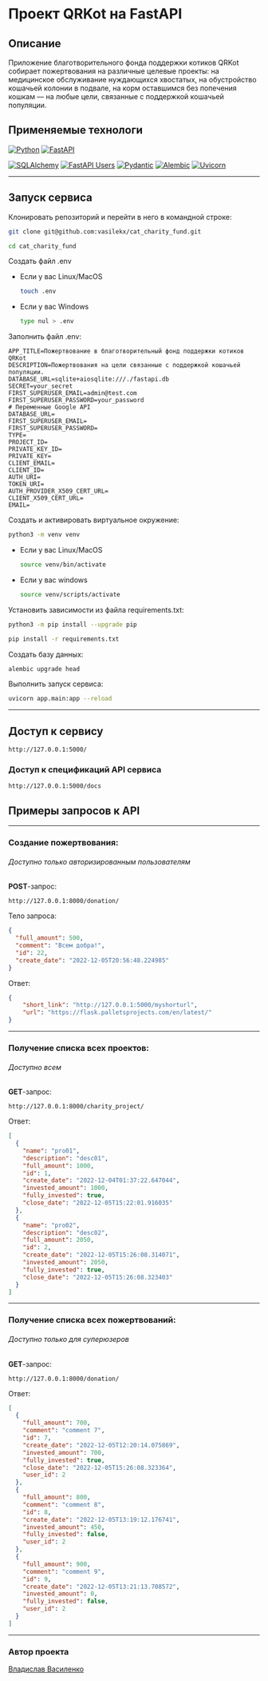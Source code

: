 # Проект QRKot на FastAPI


## Описание
Приложение благотворительного фонда поддержки котиков QRKot собирает пожертвования на различные целевые проекты: на медицинское обслуживание нуждающихся хвостатых, на обустройство кошачьей колонии в подвале, на корм оставшимся без попечения кошкам — на любые цели, связанные с поддержкой кошачьей популяции.

## Применяемые технологи

[![Python](https://img.shields.io/badge/Python-3.7-blue?style=flat-square&logo=Python&logoColor=3776AB&labelColor=d0d0d0)](https://www.python.org/)
[![FastAPI](https://img.shields.io/badge/FastAPI-0.78.0-blue?style=flat-square&logo=FastAPI&logoColor=3776AB&labelColor=d0d0d0)](https://fastapi.tiangolo.com)

[![SQLAlchemy](https://img.shields.io/badge/SQLAlchemy-1.4.36-blue?style=flat-square&logoColor=3776AB&labelColor=d0d0d0)](https://www.sqlalchemy.org/docs/)
[![FastAPI Users](https://img.shields.io/badge/FastAPI_Users-10.0.4-blue?style=flat-square&logoColor=3776AB&labelColor=d0d0d0)](https://fastapi-users.github.io/fastapi-users/)
[![Pydantic](https://img.shields.io/badge/Pydantic-1.9.1-blue?style=flat-square&logoColor=3776AB&labelColor=d0d0d0)](https://pydantic-docs.helpmanual.io)
[![Alembic](https://img.shields.io/badge/Alembic-1.7.7-blue?style=flat-square&logoColor=3776AB&labelColor=d0d0d0)](https://alembic.sqlalchemy.org/)
[![Uvicorn](https://img.shields.io/badge/Uvicorn-0.17.6-blue?style=flat-square&logoColor=3776AB&labelColor=d0d0d0)](https://www.uvicorn.org)

---

## Запуск сервиса

Клонировать репозиторий и перейти в него в командной строке:

```bash
git clone git@github.com:vasilekx/cat_charity_fund.git
```

```bash
cd cat_charity_fund
```

Создать файл .env

* Если у вас Linux/MacOS
    ```bash
    touch .env
    ```

* Если у вас Windows

    ```bash
    type nul > .env
    ```

Заполнить файл .env:

```
APP_TITLE=Пожертвование в благотворительный фонд поддержки котиков QRKot
DESCRIPTION=Пожертвования на цели связанные с поддержкой кошачьей популяции.
DATABASE_URL=sqlite+aiosqlite:///./fastapi.db
SECRET=your_secret
FIRST_SUPERUSER_EMAIL=admin@test.com
FIRST_SUPERUSER_PASSWORD=your_password
# Переменные Google API
DATABASE_URL=
FIRST_SUPERUSER_EMAIL=
FIRST_SUPERUSER_PASSWORD=
TYPE=
PROJECT_ID=
PRIVATE_KEY_ID=
PRIVATE_KEY=
CLIENT_EMAIL=
CLIENT_ID=
AUTH_URI=
TOKEN_URI=
AUTH_PROVIDER_X509_CERT_URL=
CLIENT_X509_CERT_URL=
EMAIL=
```

Создать и активировать виртуальное окружение:

```bash
python3 -m venv venv
```

* Если у вас Linux/MacOS

    ```bash
    source venv/bin/activate
    ```

* Если у вас windows

    ```bash
    source venv/scripts/activate
    ```

Установить зависимости из файла requirements.txt:

```bash
python3 -m pip install --upgrade pip
```

```bash
pip install -r requirements.txt
```

Создать базу данных:
```bash
alembic upgrade head
```

Выполнить запуск сервиса:

```bash
uvicorn app.main:app --reload
```

---

## Доступ к сервису
```http
http://127.0.0.1:5000/
```

### Доступ к спецификаций API сервиса
```http
http://127.0.0.1:5000/docs
```

## Примеры запросов к API

---

### Создание пожертвования:
###### Доступно только авторизированным пользователям

**POST**-запрос:

```http
http://127.0.0.1:8000/donation/
```

Тело запроса:

```json
{
  "full_amount": 500,
  "comment": "Всем добра!",
  "id": 22,
  "create_date": "2022-12-05T20:56:48.224985"
}
```

Ответ:

```json
{
    "short_link": "http://127.0.0.1:5000/myshorturl",
    "url": "https://flask.palletsprojects.com/en/latest/"
}
```

---

### Получение списка всех проектов:
###### Доступно всем

**GET**-запрос:

```http
http://127.0.0.1:8000/charity_project/
```

Ответ:

```json
[
  {
    "name": "pro01",
    "description": "desc01",
    "full_amount": 1000,
    "id": 1,
    "create_date": "2022-12-04T01:37:22.647044",
    "invested_amount": 1000,
    "fully_invested": true,
    "close_date": "2022-12-05T15:22:01.916035"
  },
  {
    "name": "pro02",
    "description": "desc02",
    "full_amount": 2050,
    "id": 2,
    "create_date": "2022-12-05T15:26:08.314071",
    "invested_amount": 2050,
    "fully_invested": true,
    "close_date": "2022-12-05T15:26:08.323403"
  }
]
```

---

### Получение списка всех пожертвований:
###### Доступно только для суперюзеров

**GET**-запрос:

```http
http://127.0.0.1:8000/donation/
```

Ответ:

```json
[
  {
    "full_amount": 700,
    "comment": "comment 7",
    "id": 7,
    "create_date": "2022-12-05T12:20:14.075869",
    "invested_amount": 700,
    "fully_invested": true,
    "close_date": "2022-12-05T15:26:08.323364",
    "user_id": 2
  },
  {
    "full_amount": 800,
    "comment": "comment 8",
    "id": 8,
    "create_date": "2022-12-05T13:19:12.176741",
    "invested_amount": 450,
    "fully_invested": false,
    "user_id": 2
  },
  {
    "full_amount": 900,
    "comment": "comment 9",
    "id": 9,
    "create_date": "2022-12-05T13:21:13.708572",
    "invested_amount": 0,
    "fully_invested": false,
    "user_id": 2
  }
]
```

---

### Автор проекта
[Владислав Василенко](https://github.com/vasilekx)
